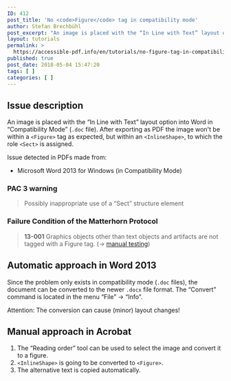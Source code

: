 ```yaml
---
ID: 412
post_title: 'No <code>Figure</code> tag in compatibility mode'
author: Stefan Brechbühl
post_excerpt: "An image is placed with the “In Line with Text” layout option into Word in “Compatibility Mode” (.doc file). After exporting as PDF the image won't be within a <Figure> tag as expected, but within an , to which the role  is assigned."
layout: tutorials
permalink: >
  https://accessible-pdf.info/en/tutorials/no-figure-tag-in-compatibility-mode/
published: true
post_date: 2018-05-04 15:47:20
tags: [ ]
categories: [ ]
---
```

## Issue description

An image is placed with the “In Line with Text” layout option into Word in “Compatibility Mode” (`.doc` file). After exporting as PDF the image won't be within a `<Figure>` tag as expected, but within an `<InlineShape>`, to which the role `<Sect>` is assigned.

Issue detected in PDFs made from:

- Microsoft Word 2013 for Windows (in Compatibility Mode)

### PAC 3 warning

> Possibly inappropriate use of a “Sect” structure element

### Failure Condition of the Matterhorn Protocol

> **13-001** Graphics objects other than text objects and artifacts are not tagged with a Figure tag. (→ [manual testing](https://accessible-pdf.info/en/glossary/#manual-testing))

## Automatic approach in Word 2013

Since the problem only exists in compatibility mode (`.doc` files), the document can be converted to the newer `.docx` file format. The “Convert” command is located in the menu “File” → “Info”.

Attention: The conversion can cause (minor) layout changes!

## Manual approach in Acrobat

1. The “Reading order” tool can be used to select the image and convert it to a figure.
2. `<InlineShape>` is going to be converted to `<Figure>`. 
3. The alternative text is copied automatically.